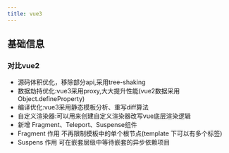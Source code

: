 ```yaml
---
title: vue3
---
```

## 基础信息
### 对比vue2
- 源码体积优化，移除部分api,采用tree-shaking
- 数据劫持优化:vue3采用proxy,大大提升性能(vue2数据采用 Object.defineProperty)
- 编译优化:vue3采用静态模板分析、重写diff算法
- 自定义渲染器:可以用来创建自定义渲染器改写vue底层渲染逻辑
- 新增  Fragment、Teleport、Suspense组件
- Fragment 作用 不再限制模板中的单个根节点(template 下可以有多个标签)
- Suspens 作用 可在嵌套层级中等待嵌套的异步依赖项目
  

## 

